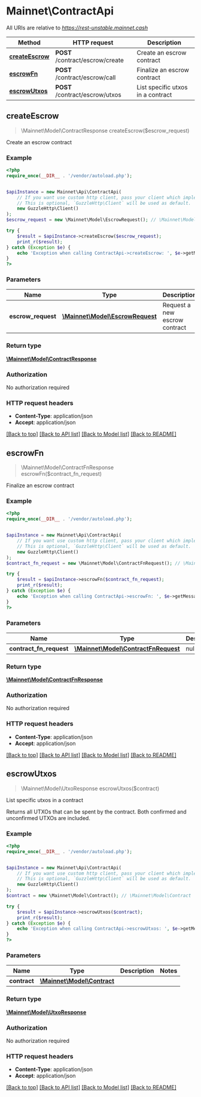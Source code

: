 # Mainnet\ContractApi

All URIs are relative to *https://rest-unstable.mainnet.cash*

Method | HTTP request | Description
------------- | ------------- | -------------
[**createEscrow**](ContractApi.md#createEscrow) | **POST** /contract/escrow/create | Create an escrow contract
[**escrowFn**](ContractApi.md#escrowFn) | **POST** /contract/escrow/call | Finalize an escrow contract
[**escrowUtxos**](ContractApi.md#escrowUtxos) | **POST** /contract/escrow/utxos | List specific utxos in a contract



## createEscrow

> \Mainnet\Model\ContractResponse createEscrow($escrow_request)

Create an escrow contract

### Example

```php
<?php
require_once(__DIR__ . '/vendor/autoload.php');


$apiInstance = new Mainnet\Api\ContractApi(
    // If you want use custom http client, pass your client which implements `GuzzleHttp\ClientInterface`.
    // This is optional, `GuzzleHttp\Client` will be used as default.
    new GuzzleHttp\Client()
);
$escrow_request = new \Mainnet\Model\EscrowRequest(); // \Mainnet\Model\EscrowRequest | Request a new escrow contract

try {
    $result = $apiInstance->createEscrow($escrow_request);
    print_r($result);
} catch (Exception $e) {
    echo 'Exception when calling ContractApi->createEscrow: ', $e->getMessage(), PHP_EOL;
}
?>
```

### Parameters


Name | Type | Description  | Notes
------------- | ------------- | ------------- | -------------
 **escrow_request** | [**\Mainnet\Model\EscrowRequest**](../Model/EscrowRequest.md)| Request a new escrow contract |

### Return type

[**\Mainnet\Model\ContractResponse**](../Model/ContractResponse.md)

### Authorization

No authorization required

### HTTP request headers

- **Content-Type**: application/json
- **Accept**: application/json

[[Back to top]](#) [[Back to API list]](../../README.md#documentation-for-api-endpoints)
[[Back to Model list]](../../README.md#documentation-for-models)
[[Back to README]](../../README.md)


## escrowFn

> \Mainnet\Model\ContractFnResponse escrowFn($contract_fn_request)

Finalize an escrow contract

### Example

```php
<?php
require_once(__DIR__ . '/vendor/autoload.php');


$apiInstance = new Mainnet\Api\ContractApi(
    // If you want use custom http client, pass your client which implements `GuzzleHttp\ClientInterface`.
    // This is optional, `GuzzleHttp\Client` will be used as default.
    new GuzzleHttp\Client()
);
$contract_fn_request = new \Mainnet\Model\ContractFnRequest(); // \Mainnet\Model\ContractFnRequest | null

try {
    $result = $apiInstance->escrowFn($contract_fn_request);
    print_r($result);
} catch (Exception $e) {
    echo 'Exception when calling ContractApi->escrowFn: ', $e->getMessage(), PHP_EOL;
}
?>
```

### Parameters


Name | Type | Description  | Notes
------------- | ------------- | ------------- | -------------
 **contract_fn_request** | [**\Mainnet\Model\ContractFnRequest**](../Model/ContractFnRequest.md)| null |

### Return type

[**\Mainnet\Model\ContractFnResponse**](../Model/ContractFnResponse.md)

### Authorization

No authorization required

### HTTP request headers

- **Content-Type**: application/json
- **Accept**: application/json

[[Back to top]](#) [[Back to API list]](../../README.md#documentation-for-api-endpoints)
[[Back to Model list]](../../README.md#documentation-for-models)
[[Back to README]](../../README.md)


## escrowUtxos

> \Mainnet\Model\UtxoResponse escrowUtxos($contract)

List specific utxos in a contract

Returns all UTXOs that can be spent by the  contract. Both confirmed and unconfirmed UTXOs are included.

### Example

```php
<?php
require_once(__DIR__ . '/vendor/autoload.php');


$apiInstance = new Mainnet\Api\ContractApi(
    // If you want use custom http client, pass your client which implements `GuzzleHttp\ClientInterface`.
    // This is optional, `GuzzleHttp\Client` will be used as default.
    new GuzzleHttp\Client()
);
$contract = new \Mainnet\Model\Contract(); // \Mainnet\Model\Contract | 

try {
    $result = $apiInstance->escrowUtxos($contract);
    print_r($result);
} catch (Exception $e) {
    echo 'Exception when calling ContractApi->escrowUtxos: ', $e->getMessage(), PHP_EOL;
}
?>
```

### Parameters


Name | Type | Description  | Notes
------------- | ------------- | ------------- | -------------
 **contract** | [**\Mainnet\Model\Contract**](../Model/Contract.md)|  |

### Return type

[**\Mainnet\Model\UtxoResponse**](../Model/UtxoResponse.md)

### Authorization

No authorization required

### HTTP request headers

- **Content-Type**: application/json
- **Accept**: application/json

[[Back to top]](#) [[Back to API list]](../../README.md#documentation-for-api-endpoints)
[[Back to Model list]](../../README.md#documentation-for-models)
[[Back to README]](../../README.md)

